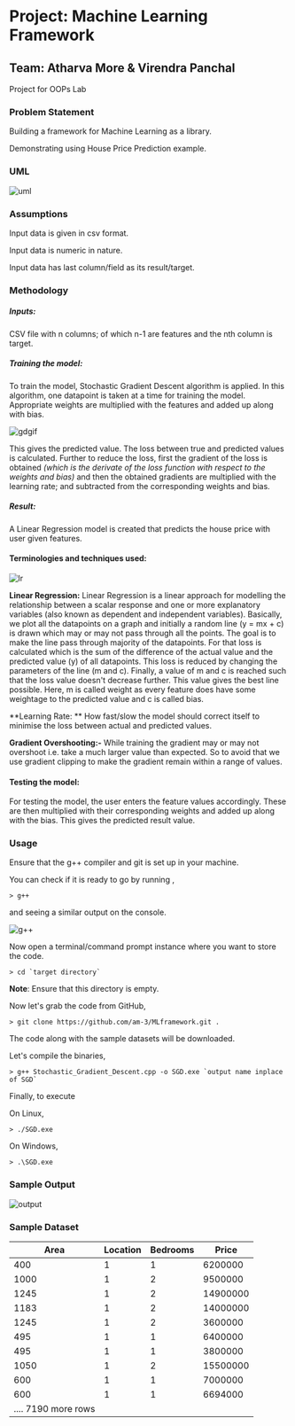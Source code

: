 # Project: Machine Learning Framework

## Team: Atharva More & Virendra Panchal

Project for OOPs Lab



### Problem Statement

Building a framework for Machine Learning as a library. 

Demonstrating using House Price Prediction example.





### UML

![uml](.\imgs\uml.jpeg)





### Assumptions

Input data is given in csv format.

Input data is numeric in nature.

Input data has last column/field as its result/target.





### Methodology

##### Inputs: 

CSV file with n columns; of which n-1 are features and the nth column is target.



##### Training the model:

To train the model, Stochastic Gradient Descent algorithm is applied. In this algorithm, one datapoint is taken at a time for training the model. Appropriate weights are multiplied with the features and added up along with bias. 

![gdgif](.\imgs\gradient_descent_gif.gif)

This gives the predicted value. The loss between true and predicted values is calculated. Further to reduce the loss, first the gradient of the loss is obtained *(which is the derivate of the loss function with respect to the weights and bias)* and then the obtained gradients are multiplied with the learning rate; and subtracted from the corresponding weights and bias.



##### Result:

A Linear Regression model is created that predicts the house price with user given features.



#### Terminologies and techniques used:

![lr](.\imgs\linear_regression_graph2.png)

**Linear Regression:**  Linear Regression is a linear approach for modelling the relationship between a scalar response and one or more explanatory variables (also known as dependent and independent variables). Basically, we plot all the datapoints on a graph and initially a random line (y = mx + c) is drawn which may or may not pass through all the points. The goal is to make the line pass through majority of the datapoints. For that loss is calculated which is the sum of the difference of the actual value and the predicted value (y) of all datapoints. This loss is reduced by changing the parameters of the line (m and c). Finally, a value of m and c is reached such that the loss value doesn't decrease further. This value gives the best line possible.
Here, m is called weight as every feature does have some weightage to the predicted value and c is called bias.

**Learning Rate: ** How fast/slow the model should correct itself to minimise the loss between actual and predicted values.

**Gradient Overshooting:-** While training the gradient may or may not overshoot i.e. take a much larger value than expected. So to avoid that we use gradient clipping to make the gradient remain within a range of values.



#### Testing the model: 

For testing the model, the user enters the feature values accordingly. These are then multiplied with their corresponding weights and added up along with the bias. This gives the predicted result value.





### Usage

Ensure that the g++ compiler and git is set up in your machine.

You can check if it is ready to go by running ,

```shell
> g++
```

and seeing a similar output on the console.

![g++](.\imgs\usuage_g++.png)



Now open a terminal/command prompt instance where you want to store the code.

```shell
> cd `target directory`
```

**Note**: Ensure that this directory is empty.



Now let's grab the code from GitHub,

```shell
> git clone https://github.com/am-3/MLframework.git .
```

The code along with the sample datasets will be downloaded.



Let's compile the binaries,

```shell
> g++ Stochastic_Gradient_Descent.cpp -o SGD.exe `output name inplace of SGD`
```



Finally, to execute

On Linux,

```shell
> ./SGD.exe
```



On Windows,

```shell
> .\SGD.exe
```





### Sample Output

![output](.\imgs\output.png)





### Sample Dataset

| Area | Location | Bedrooms | Price    |
| ---- | -------- | -------- | -------- |
| 400  | 1        | 1        | 6200000  |
| 1000 | 1        | 2        | 9500000  |
| 1245 | 1        | 2        | 14900000 |
| 1183 | 1        | 2        | 14000000 |
| 1245 | 1        | 2        | 3600000  |
| 495  | 1        | 1        | 6400000  |
| 495  | 1        | 1        | 3800000  |
| 1050 | 1        | 2        | 15500000 |
| 600  | 1        | 1        | 7000000  |
| 600  | 1        | 1        | 6694000  |
| .... 7190 more rows          |
